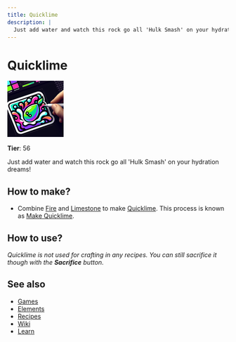 ```yaml
---
title: Quicklime
description: |
  Just add water and watch this rock go all 'Hulk Smash' on your hydration dreams!
---
```

# Quicklime

![](../images/item.quicklime.png)

**Tier**: 56

Just add water and watch this rock go all 'Hulk Smash' on your hydration dreams!

## How to make?

* Combine [Fire](/wiki/elements/fire) and [Limestone](/wiki/elements/limestone) to make [Quicklime](/wiki/elements/quicklime). This process is known as [Make Quicklime](/wiki/recipes/make-quicklime).

## How to use?

_Quicklime is not used for crafting in any recipes. You can still sacrifice it though with the **Sacrifice** button._

## See also

* [Games](/wiki/games)
* [Elements](/wiki/elements)
* [Recipes](/wiki/recipes)
* [Wiki](/wiki/index)
* [Learn](/learn/index)